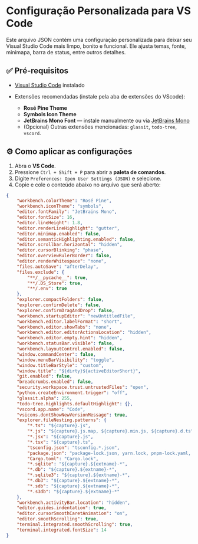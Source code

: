 # Configuração Personalizada para VS Code

Este arquivo JSON contém uma configuração personalizada para deixar seu Visual Studio Code mais limpo, bonito e funcional. Ele ajusta temas, fonte, minimapa, barra de status, entre outros detalhes.

## ✅ Pré-requisitos

- [Visual Studio Code](https://code.visualstudio.com/) instalado
- Extensões recomendadas (instale pela aba de extensões do VScode):

  - **Rosé Pine Theme**
  - **Symbols Icon Theme**
  - **JetBrains Mono Font** — instale manualmente ou via [JetBrains Mono](https://www.jetbrains.com/lp/mono/)
  - (Opcional) Outras extensões mencionadas: `glassit`, `todo-tree`, `vscord`.

## ⚙️ Como aplicar as configurações

1. Abra o **VS Code**.
2. Pressione `Ctrl + Shift + P` para abrir a **paleta de comandos**.
3. Digite `Preferences: Open User Settings (JSON)` e selecione.
4. Copie e cole o conteúdo abaixo no arquivo que será aberto:

```json
{
    "workbench.colorTheme": "Rosé Pine",
    "workbench.iconTheme": "symbols",
    "editor.fontFamily": "JetBrains Mono",
    "editor.fontSize": 16,
    "editor.lineHeight": 1.8,
    "editor.renderLineHighlight": "gutter",
    "editor.minimap.enabled": false,
    "editor.semanticHighlighting.enabled": false,
    "editor.scrollbar.horizontal": "hidden",
    "editor.cursorBlinking": "phase",
    "editor.overviewRulerBorder": false,
    "editor.renderWhitespace": "none",
    "files.autoSave": "afterDelay",
    "files.exclude": {
        "**/__pycache__": true,
        "**/.DS_Store": true,
        "**/.env": true
    },
    "explorer.compactFolders": false,
    "explorer.confirmDelete": false,
    "explorer.confirmDragAndDrop": false,
    "workbench.startupEditor": "newUntitledFile",
    "workbench.editor.labelFormat": "short",
    "workbench.editor.showTabs": "none",
    "workbench.editor.editorActionsLocation": "hidden",
    "workbench.editor.empty.hint": "hidden",
    "workbench.statusBar.visible": false,
    "workbench.layoutControl.enabled": false,
    "window.commandCenter": false,
    "window.menuBarVisibility": "toggle",
    "window.titleBarStyle": "custom",
    "window.title": "${dirty}${activeEditorShort}",
    "git.enabled": false,
    "breadcrumbs.enabled": false,
    "security.workspace.trust.untrustedFiles": "open",
    "python.createEnvironment.trigger": "off",
    "glassit.alpha": 255,
    "todo-tree.highlights.defaultHighlight": {},
    "vscord.app.name": "Code",
    "vsicons.dontShowNewVersionMessage": true,
    "explorer.fileNesting.patterns": {
        "*.ts": "${capture}.js",
        "*.js": "${capture}.js.map, ${capture}.min.js, ${capture}.d.ts",
        "*.jsx": "${capture}.js",
        "*.tsx": "${capture}.ts",
        "tsconfig.json": "tsconfig.*.json",
        "package.json": "package-lock.json, yarn.lock, pnpm-lock.yaml, bun.lockb, bun.lock",
        "Cargo.toml": "Cargo.lock",
        "*.sqlite": "${capture}.${extname}-*",
        "*.db": "${capture}.${extname}-*",
        "*.sqlite3": "${capture}.${extname}-*",
        "*.db3": "${capture}.${extname}-*",
        "*.sdb": "${capture}.${extname}-*",
        "*.s3db": "${capture}.${extname}-*"
    },
    "workbench.activityBar.location": "hidden",
    "editor.guides.indentation": true,
    "editor.cursorSmoothCaretAnimation": "on",
    "editor.smoothScrolling": true,
    "terminal.integrated.smoothScrolling": true,
    "terminal.integrated.fontSize": 14
}
```